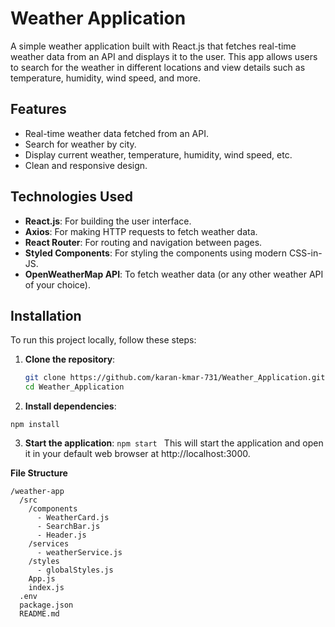 # Weather Application

A simple weather application built with React.js that fetches real-time weather data from an API and displays it to the user. This app allows users to search for the weather in different locations and view details such as temperature, humidity, wind speed, and more.

## Features

- Real-time weather data fetched from an API.
- Search for weather by city.
- Display current weather, temperature, humidity, wind speed, etc.
- Clean and responsive design.



## Technologies Used

- **React.js**: For building the user interface.
- **Axios**: For making HTTP requests to fetch weather data.
- **React Router**: For routing and navigation between pages.
- **Styled Components**: For styling the components using modern CSS-in-JS.
- **OpenWeatherMap API**: To fetch weather data (or any other weather API of your choice).

## Installation

To run this project locally, follow these steps:

1. **Clone the repository**:

   ```bash
   git clone https://github.com/karan-kmar-731/Weather_Application.git
   cd Weather_Application

2. **Install dependencies**:

```
npm install
```
3. **Start the application**:
```npm start ```
This will start the application and open it in your default web browser at http://localhost:3000.



**File Structure**
```
/weather-app
  /src
    /components
      - WeatherCard.js
      - SearchBar.js
      - Header.js
    /services
      - weatherService.js
    /styles
      - globalStyles.js
    App.js
    index.js
  .env
  package.json
  README.md
```
